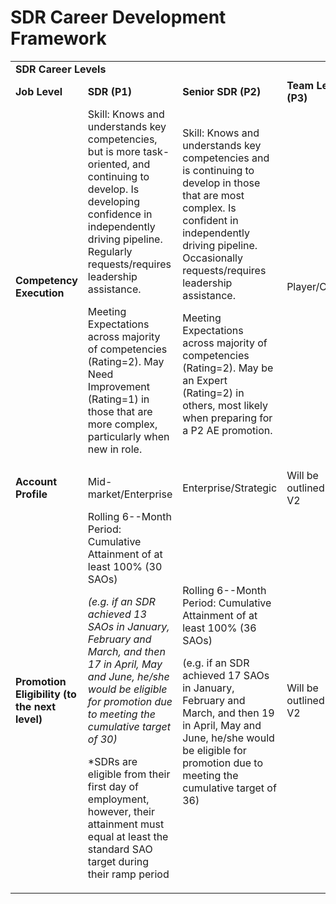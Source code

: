 # SDR Career Development Framework

<table>
  <tr>
   <td colspan="4" ><strong>SDR Career Levels</strong>
   </td>
  </tr>
  <tr>
   <td><strong>Job Level</strong>
   </td>
   <td><strong>SDR (P1)</strong>
   </td>
   <td><strong>Senior SDR (P2)</strong>
   </td>
   <td><strong>Team Lead (P3)</strong>
   </td>
  </tr>
  <tr>
   <td><strong>Competency Execution</strong>
   </td>
   <td>Skill: Knows and understands key competencies, but is more task-oriented, and continuing to develop. Is developing confidence in independently driving pipeline. Regularly requests/requires leadership assistance.
<p>
Meeting Expectations across majority of competencies (Rating=2). May Need Improvement (Rating=1) in those that are more complex, particularly when new in role.
   </td>
   <td>Skill: Knows and understands key competencies and is continuing to develop in those that are most complex. Is confident in independently driving pipeline. Occasionally requests/requires leadership assistance.
<p>
Meeting Expectations across majority of competencies (Rating=2). May be an Expert (Rating=2) in others, most likely when preparing for a P2 AE promotion.
   </td>
   <td>Player/Coach
   </td>
  </tr>
  <tr>
   <td><strong>Account Profile</strong>
   </td>
   <td>Mid-market/Enterprise
   </td>
   <td>Enterprise/Strategic
   </td>
   <td>Will be outlined in V2
   </td>
  </tr>
  <tr>
   <td><strong>Promotion Eligibility (to the next level)</strong>
   </td>
   <td>Rolling 6--Month Period: Cumulative Attainment of at least 100% (30 SAOs)
<p>
<em>(e.g. if an SDR achieved 13 SAOs in January, February and March, and then 17 in April, May and June, he/she would be eligible for promotion due to meeting the cumulative target of 30)</em>
<p>
*SDRs are eligible from their first day of employment, however, their attainment must equal at least the standard SAO target during their ramp period
   </td>
   <td>Rolling 6--Month Period: Cumulative Attainment of at least 100% (36 SAOs)
<p>
(e.g. if an SDR achieved 17 SAOs in January, February and March, and then 19 in April, May and June, he/she would be eligible for promotion due to meeting the cumulative target of 36)
   </td>
   <td>Will be outlined in V2
   </td>
  </tr>
</table>

